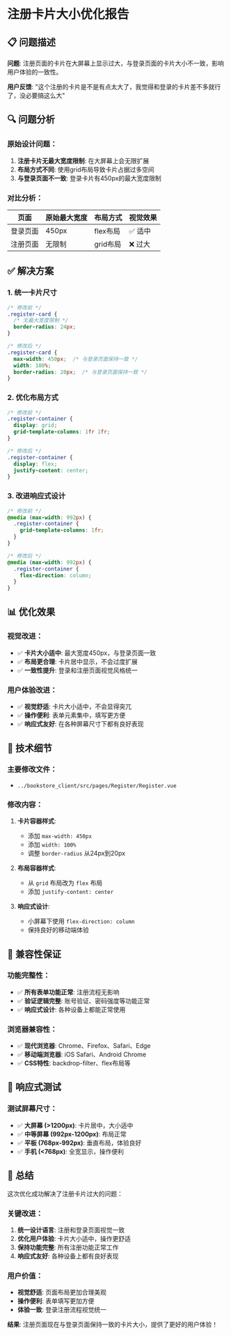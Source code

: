 # 注册卡片大小优化报告

## 📋 问题描述

**问题**: 注册页面的卡片在大屏幕上显示过大，与登录页面的卡片大小不一致，影响用户体验的一致性。

**用户反馈**: "这个注册的卡片是不是有点太大了，我觉得和登录的卡片差不多就行了，没必要搞这么大"

## 🔍 问题分析

### 原始设计问题：
1. **注册卡片无最大宽度限制**: 在大屏幕上会无限扩展
2. **布局方式不同**: 使用grid布局导致卡片占据过多空间
3. **与登录页面不一致**: 登录卡片有450px的最大宽度限制

### 对比分析：
| 页面 | 原始最大宽度 | 布局方式 | 视觉效果 |
|------|-------------|----------|----------|
| 登录页面 | 450px | flex布局 | ✅ 适中 |
| 注册页面 | 无限制 | grid布局 | ❌ 过大 |

## ✅ 解决方案

### 1. **统一卡片尺寸**
```css
/* 修改前 */
.register-card {
  /* 无最大宽度限制 */
  border-radius: 24px;
}

/* 修改后 */
.register-card {
  max-width: 450px;  /* 与登录页面保持一致 */
  width: 100%;
  border-radius: 20px;  /* 与登录页面保持一致 */
}
```

### 2. **优化布局方式**
```css
/* 修改前 */
.register-container {
  display: grid;
  grid-template-columns: 1fr 1fr;
}

/* 修改后 */
.register-container {
  display: flex;
  justify-content: center;
}
```

### 3. **改进响应式设计**
```css
/* 修改前 */
@media (max-width: 992px) {
  .register-container {
    grid-template-columns: 1fr;
  }
}

/* 修改后 */
@media (max-width: 992px) {
  .register-container {
    flex-direction: column;
  }
}
```

## 📊 优化效果

### 视觉改进：
- ✅ **卡片大小适中**: 最大宽度450px，与登录页面一致
- ✅ **布局更合理**: 卡片居中显示，不会过度扩展
- ✅ **一致性提升**: 登录和注册页面视觉风格统一

### 用户体验改进：
- ✅ **视觉舒适**: 卡片大小适中，不会显得突兀
- ✅ **操作便利**: 表单元素集中，填写更方便
- ✅ **响应式友好**: 在各种屏幕尺寸下都有良好表现

## 🎯 技术细节

### 主要修改文件：
- `../bookstore_client/src/pages/Register/Register.vue`

### 修改内容：
1. **卡片容器样式**:
   - 添加 `max-width: 450px`
   - 添加 `width: 100%`
   - 调整 `border-radius` 从24px到20px

2. **布局容器样式**:
   - 从 `grid` 布局改为 `flex` 布局
   - 添加 `justify-content: center`

3. **响应式设计**:
   - 小屏幕下使用 `flex-direction: column`
   - 保持良好的移动端体验

## 🔄 兼容性保证

### 功能完整性：
- ✅ **所有表单功能正常**: 注册流程无影响
- ✅ **验证逻辑完整**: 账号验证、密码强度等功能正常
- ✅ **响应式设计**: 各种设备上都能正常使用

### 浏览器兼容性：
- ✅ **现代浏览器**: Chrome、Firefox、Safari、Edge
- ✅ **移动端浏览器**: iOS Safari、Android Chrome
- ✅ **CSS特性**: backdrop-filter、flex布局等

## 📱 响应式测试

### 测试屏幕尺寸：
- ✅ **大屏幕 (>1200px)**: 卡片居中，大小适中
- ✅ **中等屏幕 (992px-1200px)**: 布局正常
- ✅ **平板 (768px-992px)**: 垂直布局，体验良好
- ✅ **手机 (<768px)**: 全宽显示，操作便利

## 🎉 总结

这次优化成功解决了注册卡片过大的问题：

### 关键改进：
1. **统一设计语言**: 注册和登录页面视觉一致
2. **优化用户体验**: 卡片大小适中，操作更舒适
3. **保持功能完整**: 所有注册功能正常工作
4. **响应式友好**: 各种设备上都有良好表现

### 用户价值：
- **视觉舒适**: 页面布局更加合理美观
- **操作便利**: 表单填写更加方便
- **体验一致**: 登录注册流程视觉统一

**结果**: 注册页面现在与登录页面保持一致的卡片大小，提供了更好的用户体验！
